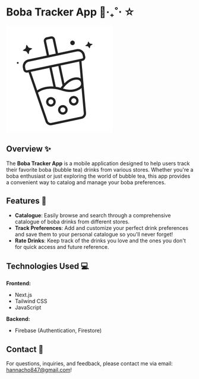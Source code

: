 # Boba Tracker App 🧋‧₊˚⋅ ☆

![Boba Tracker Logo](/boba-tracker/public/logo.svg)

## Overview ✨

The **Boba Tracker App** is a mobile application designed to help users track their favorite boba (bubble tea) drinks from various stores. Whether you're a boba enthusiast or just exploring the world of bubble tea, this app provides a convenient way to catalog and manage your boba preferences.

## Features 💐

- **Catalogue**: Easily browse and search through a comprehensive catalogue of boba drinks from different stores.
- **Track Preferences**: Add and customize your perfect drink preferences and save them to your personal catalogue so you'll never forget!
- **Rate Drinks**: Keep track of the drinks you love and the ones you don't for quick access and future reference.

## Technologies Used 💻

**Frontend:**
- Next.js
- Tailwind CSS
- JavaScript

**Backend:**
- Firebase (Authentication, Firestore)

## Contact 🌟
For questions, inquiries, and feedback, please contact me via email: hannacho847@gmail.com!
